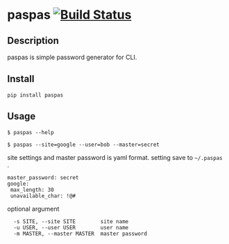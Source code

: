 paspas [![Build Status](https://travis-ci.org/hirokikana/paspas.svg?branch=master)](https://travis-ci.org/hirokikana/paspas)
====

## Description
paspas is simple password generator for CLI.

## Install

```
pip install paspas
```

## Usage
```
$ paspas --help
```

```
$ paspas --site=google --user=bob --master=secret
```

site settings and master password is yaml format. setting save to `~/.paspas` .
```
master_password: secret
google:
 max_length: 30
 unavailable_char: !@#
```

optional argument
```
  -s SITE, --site SITE        site name
  -u USER, --user USER        user name
  -m MASTER, --master MASTER  master password
```
